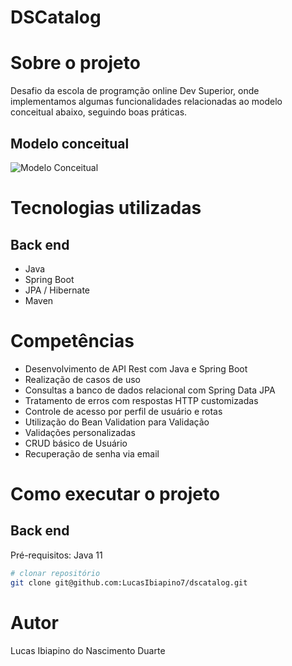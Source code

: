 # DSCatalog

# Sobre o projeto

Desafio da escola de programção online Dev Superior, onde implementamos algumas funcionalidades relacionadas ao modelo conceitual abaixo, seguindo boas práticas.

## Modelo conceitual
![Modelo Conceitual](https://github.com/LucasIbiapino7/assets/blob/main/imgs/dscatalog.png)

# Tecnologias utilizadas
## Back end
- Java
- Spring Boot
- JPA / Hibernate
- Maven

# Competências
- Desenvolvimento de API Rest com Java e Spring Boot
- Realização de casos de uso
- Consultas a banco de dados relacional com Spring Data JPA
- Tratamento de erros com respostas HTTP customizadas
- Controle de acesso por perfil de usuário e rotas
- Utilização do Bean Validation para Validação
- Validações personalizadas
- CRUD básico de Usuário
- Recuperação de senha via email

# Como executar o projeto

## Back end
Pré-requisitos: Java 11

```bash
# clonar repositório
git clone git@github.com:LucasIbiapino7/dscatalog.git
```
# Autor

Lucas Ibiapino do Nascimento Duarte


